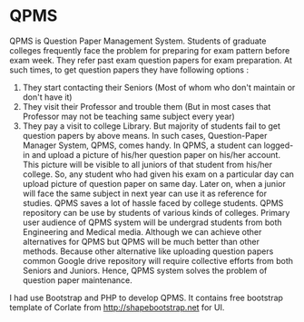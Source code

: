 # QPMS
QPMS is Question Paper Management System.
Students of graduate colleges frequently face the problem for preparing for exam pattern before exam week. They refer past exam question papers for exam preparation. At such times, to get question papers they have following options :
1.	They start contacting their Seniors (Most of whom who don't maintain or don't have it)
2.	They visit their Professor and trouble them (But in most cases that Professor may not be teaching same subject every year)
3.	They pay a visit to college Library.
But majority of students fail to get question papers by above means.
	In such cases, Question-Paper Manager System, QPMS, comes handy.
In QPMS, a student can logged-in and upload a picture of his/her question paper on his/her account. This picture will be visible to all juniors of that student from his/her college. So, any student who had given his exam on a particular day can upload picture of question paper on same day. Later on, when a junior will face the same subject in next year can use it as reference for studies. QPMS saves a lot of hassle faced by college students.
QPMS repository can be use by students of various kinds of colleges. Primary user audience of QPMS system will be undergrad students from both Engineering and Medical media.
Although we can achieve other alternatives for QPMS but QPMS will be much better than other methods. Because other alternative like uploading question papers common Google drive repository will  require collective efforts from both Seniors and Juniors.
Hence, QPMS system solves the problem of question paper maintenance.

I had use Bootstrap and PHP to develop QPMS. It contains free bootstrap template of Corlate from http://shapebootstrap.net for UI.
